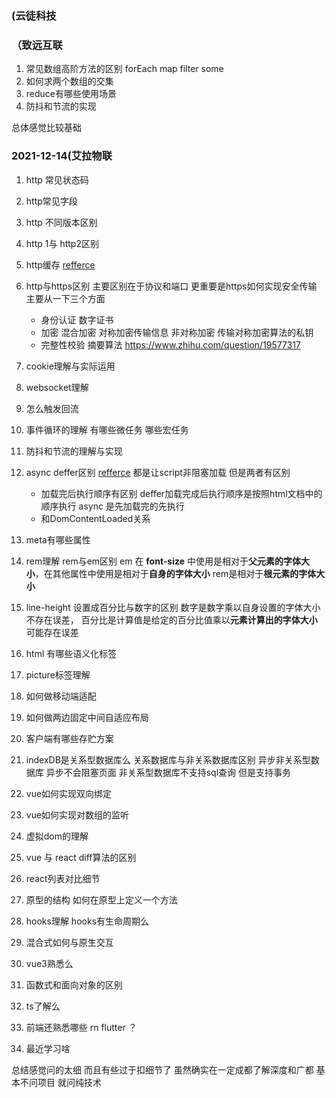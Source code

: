 ### (云徒科技

### （致远互联
1. 常见数组高阶方法的区别 forEach map filter  some 
2. 如何求两个数组的交集
3. reduce有哪些使用场景
4. 防抖和节流的实现

总体感觉比较基础

### 2021-12-14(艾拉物联
1. http 常见状态码
2. http常见字段
3.  http 不同版本区别
5. http 1与 http2区别
6. http缓存 [refferce](https://segmentfault.com/a/1190000021716418)
8. http与https区别
   主要区别在于协议和端口  更重要是https如何实现安全传输 主要从一下三个方面
   - 身份认证
      数字证书
   - 加密
     混合加密  对称加密传输信息  非对称加密 传输对称加密算法的私钥
   - 完整性校验
     摘要算法
https://www.zhihu.com/question/19577317
8. cookie理解与实际运用
9. websocket理解
11. 怎么触发回流
12. 事件循环的理解 有哪些微任务 哪些宏任务
13. 防抖和节流的理解与实现
14. async deffer区别 [refferce](https://zh.javascript.info/script-async-defer)
     都是让script非阻塞加载 但是两者有区别
     - 加载完后执行顺序有区别 deffer加载完成后执行顺序是按照html文档中的顺序执行 async 是先加载完的先执行  
     -  和DomContentLoaded关系 
    
16. meta有哪些属性
18. rem理解 rem与em区别
   em	在 **font-size** 中使用是相对于**父元素的字体大小**，在其他属性中使用是相对于**自身的字体大小**
   rem是相对于**根元素的字体大小**
18. line-height 设置成百分比与数字的区别
  数字是数字乘以自身设置的字体大小 不存在误差， 百分比是计算值是给定的百分比值乘以**元素计算出的字体大小**  可能存在误差
20. html 有哪些语义化标签
21. picture标签理解
22. 如何做移动端适配
23. 如何做两边固定中间自适应布局
24. 客户端有哪些存贮方案
25. indexDB是关系型数据库么  关系数据库与非关系数据库区别
    异步非关系型数据库
    异步不会阻塞页面  非关系型数据库不支持sql查询  但是支持事务
27. vue如何实现双向绑定
28. vue如何实现对数组的监听
29. 虚拟dom的理解 
30. vue 与 react diff算法的区别
31. react列表对比细节
32. 原型的结构  如何在原型上定义一个方法
33. hooks理解 hooks有生命周期么
34. 混合式如何与原生交互
35. vue3熟悉么
36. 函数式和面向对象的区别
37. ts了解么
38. 前端还熟悉哪些 rn flutter ？
39. 最近学习啥


总结感觉问的太细  而且有些过于扣细节了  虽然确实在一定成都了解深度和广都 基本不问项目 就问纯技术

